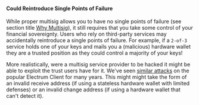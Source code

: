 #### Could Reintroduce Single Points of Failure
While proper multisig allows you to have no single points of failure (see section title [Why Multisig](/why-multisig)), it still requires that you take some control of your financial sovereignty.
Users who rely on third-party services may accidentally reintroduce a single points of failure.
For example, if a `2-of-3` service holds one of your keys and mails you a (malicious) hardware wallet they are a trusted position as they could control a majority of your keys!

More realistically, were a multisig service provider to be hacked it might be able to exploit the trust users have for it.
We've seen [similar attacks](https://cointelegraph.com/news/electrum-bitcoin-wallet-still-plagued-by-known-crypto-phishing-attack) on the popular Electrum Client for many years.
This might might take the form of an invalid receive address (if using a stateless hardware wallet with limited defenses) or an invalid change address (if using a hardware wallet that can't detect it).
